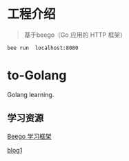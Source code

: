 # 工程介绍
> 基于beego（Go 应用的 HTTP 框架）

`
bee run 
localhost:8080
`

# to-Golang
Golang learning.

## 学习资源
[Beego 学习框架](https://beego.me/)

[blog1](http://maiyang.github.io/)
